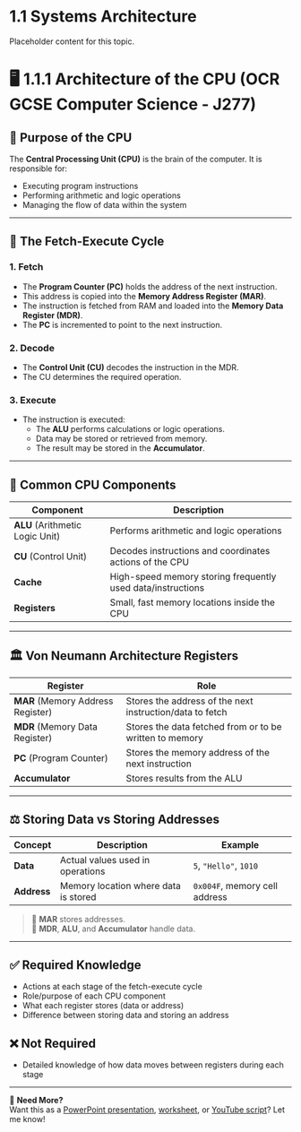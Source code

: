 # 1.1 Systems Architecture
Placeholder content for this topic.

# 🖥️ 1.1.1 Architecture of the CPU (OCR GCSE Computer Science - J277)

## 📌 Purpose of the CPU
The **Central Processing Unit (CPU)** is the brain of the computer. It is responsible for:
- Executing program instructions
- Performing arithmetic and logic operations
- Managing the flow of data within the system

---

## 🔄 The Fetch-Execute Cycle

### 1. Fetch
- The **Program Counter (PC)** holds the address of the next instruction.
- This address is copied into the **Memory Address Register (MAR)**.
- The instruction is fetched from RAM and loaded into the **Memory Data Register (MDR)**.
- The **PC** is incremented to point to the next instruction.

### 2. Decode
- The **Control Unit (CU)** decodes the instruction in the MDR.
- The CU determines the required operation.

### 3. Execute
- The instruction is executed:
  - The **ALU** performs calculations or logic operations.
  - Data may be stored or retrieved from memory.
  - The result may be stored in the **Accumulator**.

---

## 🧩 Common CPU Components

| Component      | Description |
|----------------|-------------|
| **ALU** (Arithmetic Logic Unit) | Performs arithmetic and logic operations |
| **CU** (Control Unit) | Decodes instructions and coordinates actions of the CPU |
| **Cache** | High-speed memory storing frequently used data/instructions |
| **Registers** | Small, fast memory locations inside the CPU |

---

## 🏛️ Von Neumann Architecture Registers

| Register | Role |
|----------|------|
| **MAR** (Memory Address Register) | Stores the address of the next instruction/data to fetch |
| **MDR** (Memory Data Register) | Stores the data fetched from or to be written to memory |
| **PC** (Program Counter) | Stores the memory address of the next instruction |
| **Accumulator** | Stores results from the ALU |

---

## ⚖️ Storing Data vs Storing Addresses

| Concept | Description | Example |
|--------|-------------|---------|
| **Data** | Actual values used in operations | `5`, `"Hello"`, `1010` |
| **Address** | Memory location where data is stored | `0x004F`, memory cell address |

> 🧠 **MAR** stores addresses.  
> 🧠 **MDR**, **ALU**, and **Accumulator** handle data.

---

## ✅ Required Knowledge
- Actions at each stage of the fetch-execute cycle
- Role/purpose of each CPU component
- What each register stores (data or address)
- Difference between storing data and storing an address

## ❌ Not Required
- Detailed knowledge of how data moves between registers during each stage

---

📎 **Need More?**  
Want this as a [PowerPoint presentation](https://github.com/gcse-ocr-cs-course/paper1-computer-systems/1.1-systems-architecture/slide), [worksheet](https://github.com/your-repo/worksheets), or [YouTube script](https://github.com/your-repo/videos)? Let me know!
